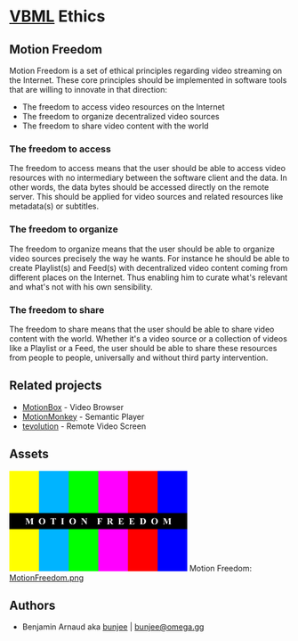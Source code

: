 # [VBML](README.md) Ethics

## Motion Freedom

Motion Freedom is a set of ethical principles regarding video streaming on the Internet. These core
principles should be implemented in software tools that are willing to innovate in that direction:

- The freedom to access video resources on the Internet
- The freedom to organize decentralized video sources
- The freedom to share video content with the world

### The freedom to access

The freedom to access means that the user should be able to access video resources with no
intermediary between the software client and the data. In other words, the data bytes should be
accessed directly on the remote server. This should be applied for video sources and related
resources like metadata(s) or subtitles.

### The freedom to organize

The freedom to organize means that the user should be able to organize video sources precisely the
way he wants. For instance he should be able to create Playlist(s) and Feed(s) with decentralized
video content coming from different places on the Internet. Thus enabling him to curate what's
relevant and what's not with his own sensibility.

### The freedom to share

The freedom to share means that the user should be able to share video content with the world.
Whether it's a video source or a collection of videos like a Playlist or a Feed, the user should be
able to share these resources from people to people, universally and without third party
intervention.

## Related projects

- [MotionBox](https://omega.gg/MotionBox/sources) - Video Browser
- [MotionMonkey](https://omega.gg/MotionMonkey) - Semantic Player
- [tevolution](https://omega.gg/tevolution) - Remote Video Screen

## Assets

<a href="pictures/MotionFreedom.png"><img src="pictures/MotionFreedom.png" alt="Motion Freedom" width="320px"></a>
Motion Freedom: [MotionFreedom.png](pictures/MotionFreedom.png)

## Authors

- Benjamin Arnaud aka [bunjee](https://bunjee.me) | <bunjee@omega.gg>
